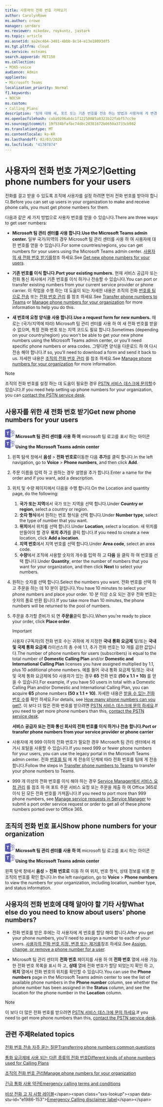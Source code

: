 ```yaml
---
title: 사용자의 전화 번호 가져오기
author: CarolynRowe
ms.author: crowe
manager: serdars
ms.reviewer: mikedav, roykuntz, jastark
ms.topic: article
ms.assetid: aa2ec464-3481-4bbb-8c14-e13e18093df5
ms.tgt.pltfrm: cloud
ms.service: msteams
search.appverid: MET150
ms.collection:
- M365-voice
audience: Admin
appliesto:
- Microsoft Teams
localization_priority: Normal
f1.keywords:
- NOCSH
ms.custom:
- Calling Plans
description: '팀에 대해 새, 포트 또는 기존 번호를 전송 하는 방법과 사용자에 게 변경 내용을 표시 하는 방법에 대해 알아봅니다. '
ms.openlocfilehash: caba9206ab4c1f12250085a8323b22fabf57cc9e
ms.sourcegitcommit: 19f534bfafbc74dbc2d381672b0650a3733cb982
ms.translationtype: MT
ms.contentlocale: ko-KR
ms.lasthandoff: 02/03/2020
ms.locfileid: "41707874"
---
```

# <a name="getting-phone-numbers-for-your-users"></a><span data-ttu-id="e1986-103">사용자의 전화 번호 가져오기</span><span class="sxs-lookup"><span data-stu-id="e1986-103">Getting phone numbers for your users</span></span>

<span data-ttu-id="e1986-104">전화를 걸고 받을 수 있도록 조직에 사용자를 설정 하려면 먼저 전화 번호를 받아야 합니다.</span><span class="sxs-lookup"><span data-stu-id="e1986-104">Before you can set up users in your organization to make and receive phone calls, you must get phone numbers for them.</span></span>
  
<span data-ttu-id="e1986-105">다음과 같은 세 가지 방법으로 사용자 번호를 얻을 수 있습니다.</span><span class="sxs-lookup"><span data-stu-id="e1986-105">There are three ways to get user numbers:</span></span>

- <span data-ttu-id="e1986-106">**Microsoft 팀 관리 센터를 사용 합니다.**</span><span class="sxs-lookup"><span data-stu-id="e1986-106">**Use the Microsoft Teams admin center.**</span></span> <span data-ttu-id="e1986-107">일부 국가/지역의 경우 Microsoft 팀 관리 센터를 사용 하 여 사용자에 대 한 번호를 얻을 수 있습니다.</span><span class="sxs-lookup"><span data-stu-id="e1986-107">For some countries/regions, you can get numbers for your users using the Microsoft Teams admin center.</span></span> <span data-ttu-id="e1986-108">[사용자의 새 전화 번호 받기를](#get-new-phone-numbers-for-your-users)참조 하세요.</span><span class="sxs-lookup"><span data-stu-id="e1986-108">See [Get new phone numbers for your users](#get-new-phone-numbers-for-your-users).</span></span>
    
- <span data-ttu-id="e1986-109">**기존 번호를 이식 합니다.**</span><span class="sxs-lookup"><span data-stu-id="e1986-109">**Port your existing numbers.**</span></span> <span data-ttu-id="e1986-110">현재 서비스 공급자 또는 전화 통신 회사에서 기존 번호를 이식 하거나 전송할 수 있습니다.</span><span class="sxs-lookup"><span data-stu-id="e1986-110">You can port or transfer existing numbers from your current service provider or phone carrier.</span></span> <span data-ttu-id="e1986-111">이 작업을 수행 하는 데 도움이 되는 자세한 내용은 조직의 전화 [번호를 팀으로 전송](/microsoftteams/phone-number-calling-plans/transfer-phone-numbers-to-teams) 또는 [전화 번호 관리](/microsoftteams/manage-phone-numbers-for-your-organization) 를 참조 하세요.</span><span class="sxs-lookup"><span data-stu-id="e1986-111">See [Transfer phone numbers to Teams](/microsoftteams/phone-number-calling-plans/transfer-phone-numbers-to-teams) or [Manage phone numbers for your organization](/microsoftteams/manage-phone-numbers-for-your-organization) for more information to help you do this.</span></span>  
  
- <span data-ttu-id="e1986-112">**새 번호에 요청 양식을 사용 합니다.**</span><span class="sxs-lookup"><span data-stu-id="e1986-112">**Use a request form for new numbers.**</span></span> <span data-ttu-id="e1986-113">때로는 (국가/지역에 따라) Microsoft 팀 관리 센터를 사용 하 여 새 전화 번호를 받을 수 없으며, 특정 전화 번호 또는 지역 코드도 필요 합니다.</span><span class="sxs-lookup"><span data-stu-id="e1986-113">Sometimes (depending on your country/region) you won't be able to get your new phone numbers using the Microsoft Teams admin center, or you'll need specific phone numbers or area codes.</span></span> <span data-ttu-id="e1986-114">그렇다면 양식을 다운로드 하 여 다시 전송 해야 합니다.</span><span class="sxs-lookup"><span data-stu-id="e1986-114">If so, you'll need to download a form and send it back to us.</span></span> <span data-ttu-id="e1986-115">자세한 내용은 [조직의 전화 번호 관리](/microsoftteams/manage-phone-numbers-for-your-organization) 를 참조 하세요.</span><span class="sxs-lookup"><span data-stu-id="e1986-115">See [Manage phone numbers for your organization](/microsoftteams/manage-phone-numbers-for-your-organization) for more information.</span></span>
  
> [!NOTE]
> <span data-ttu-id="e1986-116">조직의 전화 번호를 설정 하는 데 도움이 필요한 경우 [PSTN 서비스 데스크에 문의할](manage-phone-numbers-for-your-organization/contact-pstn-service-desk.md)수 있습니다.</span><span class="sxs-lookup"><span data-stu-id="e1986-116">If you need help setting up phone numbers for your organization, you can [contact the PSTN service desk](manage-phone-numbers-for-your-organization/contact-pstn-service-desk.md).</span></span>
  
## <a name="get-new-phone-numbers-for-your-users"></a><span data-ttu-id="e1986-117">사용자를 위한 새 전화 번호 받기</span><span class="sxs-lookup"><span data-stu-id="e1986-117">Get new phone numbers for your users</span></span>

<span data-ttu-id="e1986-118">![](media/teams-logo-30x30.png) **Microsoft 팀 관리 센터를 사용 하 여** microsoft 팀 로고를 표시 하는 아이콘</span><span class="sxs-lookup"><span data-stu-id="e1986-118">![An icon showing the Microsoft Teams logo](media/teams-logo-30x30.png) **Using the Microsoft Teams admin center**</span></span>
    
1. <span data-ttu-id="e1986-119">왼쪽 탐색 창에서 **음성** > **전화 번호로**이동한 다음 **추가**를 클릭 합니다.</span><span class="sxs-lookup"><span data-stu-id="e1986-119">In the left navigation, go to **Voice** > **Phone numbers**, and then click **Add**.</span></span>
2. <span data-ttu-id="e1986-120">주문 이름을 입력 하 고 원하는 경우 설명을 추가 합니다.</span><span class="sxs-lookup"><span data-stu-id="e1986-120">Enter a name for the order and if you want, add a description.</span></span>
3. <span data-ttu-id="e1986-121">위치 및 수량 페이지에서 다음을 수행 합니다.</span><span class="sxs-lookup"><span data-stu-id="e1986-121">On the Location and quantity page, do the following:</span></span>
    1. <span data-ttu-id="e1986-122">**국가 또는 지역**에서 국가 또는 지역을 선택 합니다.</span><span class="sxs-lookup"><span data-stu-id="e1986-122">Under **Country or region**, select a country or region.</span></span>
    1. <span data-ttu-id="e1986-123">**숫자 형식**에서 원하는 번호 형식을 선택 합니다.</span><span class="sxs-lookup"><span data-stu-id="e1986-123">Under **Number type**, select the type of number that you want.</span></span>
    1. <span data-ttu-id="e1986-124">**위치**에서 위치를 선택 합니다.</span><span class="sxs-lookup"><span data-stu-id="e1986-124">Under **Location**, select a location.</span></span> <span data-ttu-id="e1986-125">새 위치를 만들어야 할 경우 **위치 추가**를 클릭 합니다.</span><span class="sxs-lookup"><span data-stu-id="e1986-125">If you need to create a new location, click **Add a location**.</span></span>
    1. <span data-ttu-id="e1986-126">**지역 번호**에서 지역 번호를 선택 합니다.</span><span class="sxs-lookup"><span data-stu-id="e1986-126">Under **Area code**, select an area code.</span></span> 
    2. <span data-ttu-id="e1986-127">**수량**에서 조직에 사용할 숫자의 개수를 입력 하 고 **다음** 을 클릭 하 여 번호를 선택 합니다.</span><span class="sxs-lookup"><span data-stu-id="e1986-127">Under **Quantity**, enter the number of numbers that you want for your organization, and then click **Next** to select your numbers.</span></span>
4. <span data-ttu-id="e1986-128">원하는 숫자를 선택 합니다.</span><span class="sxs-lookup"><span data-stu-id="e1986-128">Select the numbers you want.</span></span> <span data-ttu-id="e1986-129">전화 번호를 선택 하 고 주문을 하는 데 10 분이 걸립니다.</span><span class="sxs-lookup"><span data-stu-id="e1986-129">You have 10 minutes to select your phone numbers and place your order.</span></span> <span data-ttu-id="e1986-130">10 분 이상 소요 되는 경우 전화 번호는 숫자의 풀로 반환 됩니다.</span><span class="sxs-lookup"><span data-stu-id="e1986-130">If you take more than 10 minutes, the phone numbers will be returned to the pool of numbers.</span></span>
5. <span data-ttu-id="e1986-131">주문을 추가할 준비가 되 면 **주문을**클릭 합니다.</span><span class="sxs-lookup"><span data-stu-id="e1986-131">When you're ready to place your order, click **Place order**.</span></span>
    
    > [!IMPORTANT]
    > <span data-ttu-id="e1986-132">사용자 (구독자)의 전화 번호 수는 귀하에 게 지정한 **국내 통화 요금제** 및/또는 **국내 및 국제 통화 요금제** 라이선스의 총 수에 1.1, 추가 전화 번호는 10 개를 곱한 값입니다.</span><span class="sxs-lookup"><span data-stu-id="e1986-132">The number of phone numbers for users (subscribers) is equal to the total number of **Domestic Calling Plan** and/or **Domestic and International Calling Plan** licenses you have assigned multiplied by 1.1, plus 10 additional phone numbers.</span></span> <span data-ttu-id="e1986-133">예를 들어 국내 통화 요금제 및/또는 국내 및 국제 통화 요금제에 50 사용자가 있는 경우 **65** 전화 번호 **(50 x 1.1 + 10)** 를 얻을 수 있습니다.</span><span class="sxs-lookup"><span data-stu-id="e1986-133">For example, if you have 50 users in total with a Domestic Calling Plan and/or Domestic and International Calling Plan, you can acquire **65** phone numbers **(50 x 1.1 + 10)**.</span></span> <span data-ttu-id="e1986-134">자세한 내용은 [받을 수 있는 전화 번호 수](/microsoftteams/how-many-phone-numbers-can-you-get)를 확인 하세요.</span><span class="sxs-lookup"><span data-stu-id="e1986-134">For details, see [How many phone numbers can you get?](/microsoftteams/how-many-phone-numbers-can-you-get).</span></span> <span data-ttu-id="e1986-135">이 보다 더 많은 전화 번호를 받으려면 [PSTN 서비스 데스크에 문의 하세요](manage-phone-numbers-for-your-organization/contact-pstn-service-desk.md).</span><span class="sxs-lookup"><span data-stu-id="e1986-135">If you need to get more phone numbers than this, [contact the PSTN service desk](manage-phone-numbers-for-your-organization/contact-pstn-service-desk.md).</span></span>
  
   <span data-ttu-id="e1986-136">**서비스 공급자 또는 전화 통신 회사의 전화 번호를 이식 하거나 전송 합니다.**</span><span class="sxs-lookup"><span data-stu-id="e1986-136">**Port or transfer phone numbers from your service provider or phone carrier**</span></span>
  
- <span data-ttu-id="e1986-137">사용자에 게 999 이하의 전화 번호가 필요한 경우 Microsoft 팀 관리 센터에서 레거시 포털을 사용할 수 있습니다.</span><span class="sxs-lookup"><span data-stu-id="e1986-137">If you need 999 or fewer phone numbers for your users, you can use the legacy portal in the Microsoft Teams admin center.</span></span> <span data-ttu-id="e1986-138">전화 [번호를 팀](/microsoftteams/phone-number-calling-plans/transfer-phone-numbers-to-teams) 에 게 전송의 단계에 따라 전화 번호를 팀에 게 전송 합니다.</span><span class="sxs-lookup"><span data-stu-id="e1986-138">Follow the steps in [Transfer phone numbers to Teams](/microsoftteams/phone-number-calling-plans/transfer-phone-numbers-to-teams) to transfer your phone numbers to Teams.</span></span>
    
- <span data-ttu-id="e1986-139">999 개 이상의 전화 번호를 이식 해야 하는 경우 [Service Manager에서 서비스 요청 관리](https://docs.microsoft.com/system-center/scsm/service-requests) 를 참조 하 여 포트 주문 서비스 요청 또는 주문을 제출 하 여 Office 365로 이식 된 모든 전화 번호를 가져옵니다.</span><span class="sxs-lookup"><span data-stu-id="e1986-139">If you need to port more than 999 phone numbers, see [Manage service requests in Service Manager](https://docs.microsoft.com/system-center/scsm/service-requests) to submit a port order service request or order to get all of these phone numbers ported over to Office 365.</span></span>
    
## <a name="show-phone-numbers-for-your-organization"></a><span data-ttu-id="e1986-140">조직의 전화 번호 표시</span><span class="sxs-lookup"><span data-stu-id="e1986-140">Show phone numbers for your organization</span></span>

<span data-ttu-id="e1986-141">![](media/teams-logo-30x30.png) **Microsoft 팀 관리 센터를 사용 하 여** microsoft 팀 로고를 표시 하는 아이콘</span><span class="sxs-lookup"><span data-stu-id="e1986-141">![An icon showing the Microsoft Teams logo](media/teams-logo-30x30.png) **Using the Microsoft Teams admin center**</span></span> 

<span data-ttu-id="e1986-142">왼쪽 탐색 창에서 **음성** > **전화 번호로** 이동 하 여 위치, 번호 형식, 상태 정보를 비롯 한 조직의 번호를 확인 합니다.</span><span class="sxs-lookup"><span data-stu-id="e1986-142">In the left navigation, go to **Voice** > **Phone numbers** to view the numbers for your organization, including location, number type, and status information.</span></span>
  
## <a name="what-else-do-you-need-to-know-about-users-phone-numbers"></a><span data-ttu-id="e1986-143">사용자의 전화 번호에 대해 알아야 할 기타 사항</span><span class="sxs-lookup"><span data-stu-id="e1986-143">What else do you need to know about users' phone numbers?</span></span>
    
- <span data-ttu-id="e1986-144">전화 번호를 받은 후에는 각 사용자에 게 번호를 할당 해야 합니다.</span><span class="sxs-lookup"><span data-stu-id="e1986-144">After you get your phone numbers, you'll need to assign a number to each of your users.</span></span> <span data-ttu-id="e1986-145">[사용자의 전화 번호 지정, 변경 또는 제거를](/microsoftteams/assign-change-or-remove-a-phone-number-for-a-user)참조 하세요.</span><span class="sxs-lookup"><span data-stu-id="e1986-145">See [Assign, change, or remove a phone number for a user](/microsoftteams/assign-change-or-remove-a-phone-number-for-a-user).</span></span>
    
- <span data-ttu-id="e1986-146">Microsoft 팀 관리 센터의 **전화 번호** 페이지를 사용 하 여 **전화 번호** 열에 사용 가능한 전화 번호 목록을 표시 하 고, **상태** 열에 전화 번호가 할당 되었는지 확인 하 고, **위치** 열에서 전화 번호의 위치를 확인할 수 있습니다.</span><span class="sxs-lookup"><span data-stu-id="e1986-146">You can use the **Phone numbers** page in the Microsoft Teams admin center to see the list of available phone numbers in the **Phone number** column, see whether the phone number has been assigned in the **Status** column, and see the location for the phone number in the **Location** column.</span></span> 

> [!NOTE]
> <span data-ttu-id="e1986-147">이 보다 더 많은 전화 번호를 받으려면 [PSTN 서비스 데스크에 문의 하세요](manage-phone-numbers-for-your-organization/contact-pstn-service-desk.md).</span><span class="sxs-lookup"><span data-stu-id="e1986-147">If you need to get more phone numbers than this, [contact the PSTN service desk](manage-phone-numbers-for-your-organization/contact-pstn-service-desk.md).</span></span>
    
## <a name="related-topics"></a><span data-ttu-id="e1986-148">관련 주제</span><span class="sxs-lookup"><span data-stu-id="e1986-148">Related topics</span></span>

[<span data-ttu-id="e1986-149">전화 번호 전송 자주 묻는 질문</span><span class="sxs-lookup"><span data-stu-id="e1986-149">Transferring phone numbers common questions</span></span>](/microsoftteams/transferring-phone-numbers-common-questions)

[<span data-ttu-id="e1986-150">통화 요금제에 사용 되는 다른 종류의 전화 번호</span><span class="sxs-lookup"><span data-stu-id="e1986-150">Different kinds of phone numbers used for Calling Plans</span></span>](/microsoftteams/different-kinds-of-phone-numbers-used-for-calling-plans)

[<span data-ttu-id="e1986-151">조직의 전화 번호 관리</span><span class="sxs-lookup"><span data-stu-id="e1986-151">Manage phone numbers for your organization</span></span>](/microsoftteams/manage-phone-numbers-for-your-organization)

[<span data-ttu-id="e1986-152">긴급 통화 사용 약관</span><span class="sxs-lookup"><span data-stu-id="e1986-152">Emergency calling terms and conditions</span></span>](/microsoftteams/emergency-calling-terms-and-conditions)

<span data-ttu-id="e1986-153">[비상 전화 고 지 사항 레이블](https://github.com/MicrosoftDocs/OfficeDocs-SkypeForBusiness/blob/live/Teams/downloads/emergency-calling/emergency-calling-label-(en-us)-(v.1.0).zip?raw=true)</span><span class="sxs-lookup"><span data-stu-id="e1986-153">[Emergency Calling disclaimer label](https://github.com/MicrosoftDocs/OfficeDocs-SkypeForBusiness/blob/live/Teams/downloads/emergency-calling/emergency-calling-label-(en-us)-(v.1.0).zip?raw=true)</span></span>

